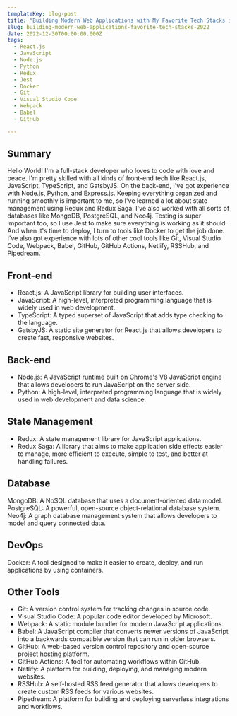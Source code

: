 ```yaml
---
templateKey: blog-post
title: "Building Modern Web Applications with My Favorite Tech Stacks in 2022"
slug: building-modern-web-applications-favorite-tech-stacks-2022
date: 2022-12-30T00:00:00.000Z
tags:
  - React.js
  - JavaScript
  - Node.js
  - Python
  - Redux
  - Jest
  - Docker
  - Git
  - Visual Studio Code
  - Webpack
  - Babel
  - GitHub

---
```


## Summary

Hello World! I'm a full-stack developer who loves to code with love and peace. I'm pretty skilled with all kinds of front-end tech like React.js, JavaScript, TypeScript, and GatsbyJS. On the back-end, I've got experience with Node.js, Python, and Express.js. Keeping everything organized and running smoothly is important to me, so I've learned a lot about state management using Redux and Redux Saga. I've also worked with all sorts of databases like MongoDB, PostgreSQL, and Neo4j. Testing is super important too, so I use Jest to make sure everything is working as it should. And when it's time to deploy, I turn to tools like Docker to get the job done. I've also got experience with lots of other cool tools like Git, Visual Studio Code, Webpack, Babel, GitHub, GitHub Actions, Netlify, RSSHub, and Pipedream.

## Front-end
- React.js: A JavaScript library for building user interfaces.
- JavaScript: A high-level, interpreted programming language that is widely used in web development.
- TypeScript: A typed superset of JavaScript that adds type checking to the language.
- GatsbyJS: A static site generator for React.js that allows developers to create fast, responsive websites.

## Back-end
- Node.js: A JavaScript runtime built on Chrome's V8 JavaScript engine that allows developers to run JavaScript on the server side.
- Python: A high-level, interpreted programming language that is widely used in web development and data science.

## State Management
- Redux: A state management library for JavaScript applications.
- Redux Saga: A library that aims to make application side effects easier to manage, more efficient to execute, simple to test, and better at handling failures.

## Database
MongoDB: A NoSQL database that uses a document-oriented data model.
PostgreSQL: A powerful, open-source object-relational database system.
Neo4j: A graph database management system that allows developers to model and query connected data.

## DevOps
Docker: A tool designed to make it easier to create, deploy, and run applications by using containers.

## Other Tools
- Git: A version control system for tracking changes in source code.
- Visual Studio Code: A popular code editor developed by Microsoft.
- Webpack: A static module bundler for modern JavaScript applications.
- Babel: A JavaScript compiler that converts newer versions of JavaScript into a backwards compatible version that can run in older browsers.
- GitHub: A web-based version control repository and open-source project hosting platform.
- GitHub Actions: A tool for automating workflows within GitHub.
- Netlify: A platform for building, deploying, and managing modern websites.
- RSSHub: A self-hosted RSS feed generator that allows developers to create custom RSS feeds for various websites.
- Pipedream: A platform for building and deploying serverless integrations and workflows.